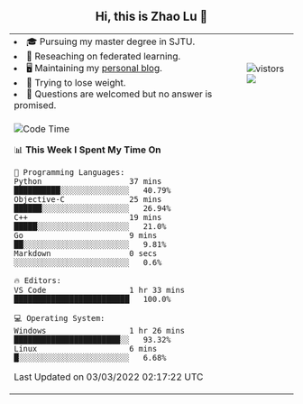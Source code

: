 <h2 align="center"> Hi, this is Zhao Lu 👋</h2>

<table style="overflow:hidden;">
    <tr> 
        <td>
            <li>🎓 Pursuing my master degree in SJTU.</li>
            <li>🌱 Reseaching on federated learning.</li>
            <li>🖥️ Maintaining my <a href="https://ifarewell.xyz">personal blog</a>.</li>
            <li>💪 Trying to lose weight.</li>
            <li>💬 Questions are welcomed but no answer is promised.</li> 
        </td>
        <td>
            <img src="https://visitor-badge.glitch.me/badge?page_id=ifarewell" alt="vistors" />
        <br>
          <img src="https://github-readme-stats.vercel.app/api?username=ifarewell&theme=graywhite&hide=prs,contribs&show_icons=true&hide_border=true&icon_color=CE1D2D&text_color=718096&bg_color=ffffff&hide_title=true" />
        </td>
    </tr>
    <tr>
        <td colspan="2">
            
<!--START_SECTION:waka-->
![Code Time](http://img.shields.io/badge/Code%20Time-100%20hrs%2056%20mins-blue)

📊 **This Week I Spent My Time On** 

```text
💬 Programming Languages: 
Python                   37 mins             ██████████░░░░░░░░░░░░░░░   40.79% 
Objective-C              25 mins             ██████░░░░░░░░░░░░░░░░░░░   26.94% 
C++                      19 mins             █████░░░░░░░░░░░░░░░░░░░░   21.0% 
Go                       9 mins              ██░░░░░░░░░░░░░░░░░░░░░░░   9.81% 
Markdown                 0 secs              ░░░░░░░░░░░░░░░░░░░░░░░░░   0.6%

🔥 Editors: 
VS Code                  1 hr 33 mins        █████████████████████████   100.0%

💻 Operating System: 
Windows                  1 hr 26 mins        ███████████████████████░░   93.32% 
Linux                    6 mins              █░░░░░░░░░░░░░░░░░░░░░░░░   6.68%

```


 Last Updated on 03/03/2022 02:17:22 UTC
<!--END_SECTION:waka-->
            
</td></tr>
</table>

